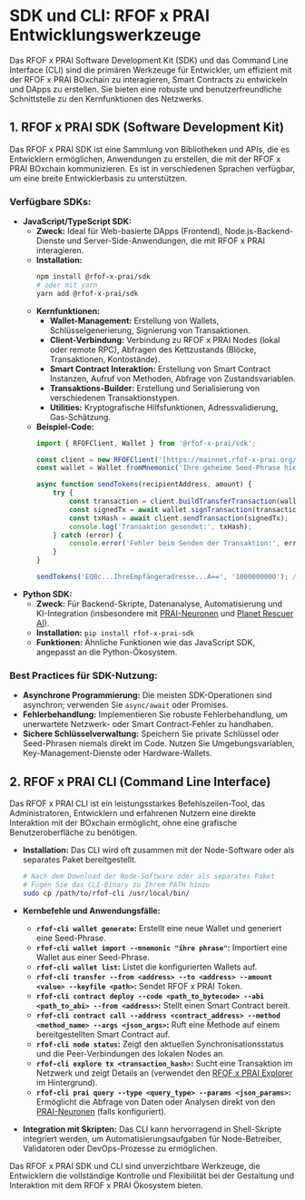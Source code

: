 # SDK und CLI: RFOF x PRAI Entwicklungswerkzeuge

Das RFOF x PRAI Software Development Kit (SDK) und das Command Line Interface (CLI) sind die primären Werkzeuge für Entwickler, um effizient mit der RFOF x PRAI BOxchain zu interagieren, Smart Contracts zu entwickeln und DApps zu erstellen. Sie bieten eine robuste und benutzerfreundliche Schnittstelle zu den Kernfunktionen des Netzwerks.

## 1. RFOF x PRAI SDK (Software Development Kit)

Das RFOF x PRAI SDK ist eine Sammlung von Bibliotheken und APIs, die es Entwicklern ermöglichen, Anwendungen zu erstellen, die mit der RFOF x PRAI BOxchain kommunizieren. Es ist in verschiedenen Sprachen verfügbar, um eine breite Entwicklerbasis zu unterstützen.

### Verfügbare SDKs:

* **JavaScript/TypeScript SDK:**
    * **Zweck:** Ideal für Web-basierte DApps (Frontend), Node.js-Backend-Dienste und Server-Side-Anwendungen, die mit RFOF x PRAI interagieren.
    * **Installation:**
        ```bash
        npm install @rfof-x-prai/sdk
        # oder mit yarn
        yarn add @rfof-x-prai/sdk
        ```
    * **Kernfunktionen:**
        * **Wallet-Management:** Erstellung von Wallets, Schlüsselgenerierung, Signierung von Transaktionen.
        * **Client-Verbindung:** Verbindung zu RFOF x PRAI Nodes (lokal oder remote RPC), Abfragen des Kettzustands (Blöcke, Transaktionen, Kontostände).
        * **Smart Contract Interaktion:** Erstellung von Smart Contract Instanzen, Aufruf von Methoden, Abfrage von Zustandsvariablen.
        * **Transaktions-Builder:** Erstellung und Serialisierung von verschiedenen Transaktionstypen.
        * **Utilities:** Kryptografische Hilfsfunktionen, Adressvalidierung, Gas-Schätzung.
    * **Beispiel-Code:**
        ```javascript
        import { RFOFClient, Wallet } from '@rfof-x-prai/sdk';

        const client = new RFOFClient('[https://mainnet.rfof-x-prai.org/rpc](https://mainnet.rfof-x-prai.org/rpc)'); // Oder 'http://localhost:8080' für DevNet
        const wallet = Wallet.fromMnemonic('Ihre geheime Seed-Phrase hier'); // Nur zu Testzwecken, NICHT in Produktion!

        async function sendTokens(recipientAddress, amount) {
            try {
                const transaction = client.buildTransferTransaction(wallet.address, recipientAddress, amount);
                const signedTx = await wallet.signTransaction(transaction);
                const txHash = await client.sendTransaction(signedTx);
                console.log('Transaktion gesendet:', txHash);
            } catch (error) {
                console.error('Fehler beim Senden der Transaktion:', error);
            }
        }

        sendTokens('EQBc...IhreEmpfängeradresse...A==', '1000000000'); // 1 RFOF Token (angenommen 9 Dezimalstellen)
        ```
* **Python SDK:**
    * **Zweck:** Für Backend-Skripte, Datenanalyse, Automatisierung und KI-Integration (insbesondere mit [PRAI-Neuronen](link-to-prai-neurons-satoramy-42-md-file.md) und [Planet Rescuer AI](link-to-planet-rescuer-ai-md-file.md)).
    * **Installation:** `pip install rfof-x-prai-sdk`
    * **Funktionen:** Ähnliche Funktionen wie das JavaScript SDK, angepasst an die Python-Ökosystem.

### Best Practices für SDK-Nutzung:

* **Asynchrone Programmierung:** Die meisten SDK-Operationen sind asynchron; verwenden Sie `async/await` oder Promises.
* **Fehlerbehandlung:** Implementieren Sie robuste Fehlerbehandlung, um unerwartete Netzwerk- oder Smart Contract-Fehler zu handhaben.
* **Sichere Schlüsselverwaltung:** Speichern Sie private Schlüssel oder Seed-Phrasen niemals direkt im Code. Nutzen Sie Umgebungsvariablen, Key-Management-Dienste oder Hardware-Wallets.

## 2. RFOF x PRAI CLI (Command Line Interface)

Das RFOF x PRAI CLI ist ein leistungsstarkes Befehlszeilen-Tool, das Administratoren, Entwicklern und erfahrenen Nutzern eine direkte Interaktion mit der BOxchain ermöglicht, ohne eine grafische Benutzeroberfläche zu benötigen.

* **Installation:** Das CLI wird oft zusammen mit der Node-Software oder als separates Paket bereitgestellt.
    ```bash
    # Nach dem Download der Node-Software oder als separates Paket
    # Fügen Sie das CLI-Binary zu Ihrem PATH hinzu
    sudo cp /path/to/rfof-cli /usr/local/bin/
    ```
* **Kernbefehle und Anwendungsfälle:**

    * **`rfof-cli wallet generate`:** Erstellt eine neue Wallet und generiert eine Seed-Phrase.
    * **`rfof-cli wallet import --mnemonic "ihre phrase"`:** Importiert eine Wallet aus einer Seed-Phrase.
    * **`rfof-cli wallet list`:** Listet die konfigurierten Wallets auf.
    * **`rfof-cli transfer --from <address> --to <address> --amount <value> --keyfile <path>`:** Sendet RFOF x PRAI Token.
    * **`rfof-cli contract deploy --code <path_to_bytecode> --abi <path_to_abi> --from <address>`:** Stellt einen Smart Contract bereit.
    * **`rfof-cli contract call --address <contract_address> --method <method_name> --args <json_args>`:** Ruft eine Methode auf einem bereitgestellten Smart Contract auf.
    * **`rfof-cli node status`:** Zeigt den aktuellen Synchronisationsstatus und die Peer-Verbindungen des lokalen Nodes an.
    * **`rfof-cli explore tx <transaction_hash>`:** Sucht eine Transaktion im Netzwerk und zeigt Details an (verwendet den [RFOF x PRAI Explorer](link-to-explorers-md-file.md) im Hintergrund).
    * **`rfof-cli prai query --type <query_type> --params <json_params>`:** Ermöglicht die Abfrage von Daten oder Analysen direkt von den [PRAI-Neuronen](link-to-prai-neurons-satoramy-42-md-file.md) (falls konfiguriert).

* **Integration mit Skripten:** Das CLI kann hervorragend in Shell-Skripte integriert werden, um Automatisierungsaufgaben für Node-Betreiber, Validatoren oder DevOps-Prozesse zu ermöglichen.

Das RFOF x PRAI SDK und CLI sind unverzichtbare Werkzeuge, die Entwicklern die vollständige Kontrolle und Flexibilität bei der Gestaltung und Interaktion mit dem RFOF x PRAI Ökosystem bieten.
